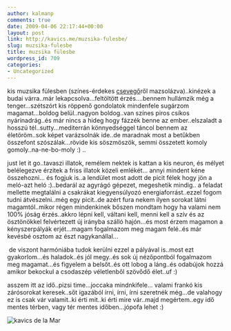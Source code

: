 ```yaml
---
author: kalmanp
comments: true
date: 2009-04-06 22:17:44+00:00
layout: post
link: http://kavics.me/muzsika-fulesbe/
slug: muzsika-fulesbe
title: muzsika fülesbe
wordpress_id: 709
categories:
- Uncategorized
---
```



kis muzsika fülesben (színes-érdekes [csevegő](http://csakacsuda.freeblog.hu/)ről mazsolázva)..kinézek a budai várra..már lekapcsolva...feltöltött érzés....bennem hullámzik még a tenger...szétszórt kis röppenő gondolatok mindenfele sugárzom magamat...boldog belül..nagyon boldog..van színes piros csíkos nyárinadrág..és már nincs a hideg hogy fázzék benne az ember..elszaladt a hosszú tél..sutty...mediterrán könnyedséggel táncol bennem az életöröm..sok képet varázsolnák ide..de maradnak most a betűkben összefont szószálak...rövide kis söszmöszök, semmi összetett komoly gomoly..na-ne-bo-moly :) ..  






just let it go..tavaszi illatok, remélem nektek is kattan a kis neuron, és mélyet belélegezve érzitek a friss illatok közeli emlékét... annyi mindent kéne összehozni... és fogjuk is..a lendület most adott de picit félek hogy jön a meló-azt heló :)..bedarál az agyrágó gépezet, megeshetik mindig.. a feladat mellette megtalálni a csakrákat kiegyensúlyozó energiaforrást..ezzel fogom tudni átvészelni..még egy picit..de azért fura nekem ilyen sorokat látni magamtól..mikor régen mindenkinek bőszen mondtam hogy ha valami nem 100% jóság érzés..akkro lépni kell, váltani kell, menni kell a szív és az ösztönökkel felvértezett új irányba szálló hajón...és most érzem magamon a kényszerpályák erjét...magam fogalmazom meg magam felé..és már kevésbé osztom az észt nagykanállal...






 de viszont harmóniába tudok kerülni ezzel a pályával is..most ezt gyakorlom...és haladok..és jól megy..és sok új nézőpontból fogalmazom meg magamat...és figyelem a belsőt..és ott lobog a láng..és odabújok hozzá amikor bekockul a csodaszép véletlenből szövődő élet..uf :)






asszem itt az idő..pizsi time...joccaka mindnkifele... valami frankó kis zárósorokat keresek..sőt igazából írni, írni, írni szeretnék még...de valahogy ez is csak vár valamit..ki érti mit..ki érti mire vár..majd megértem..egy idő mentes térben, vagy tér mentes időben...jópofa lehet :)













![kavics de la Mar](http://kavics.freeblog.hu/files/P1070152.jpg)








